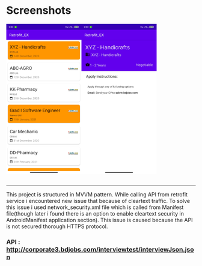 # Screenshots
<div style="display:flex;">
<img src="https://github.com/shawon5ice/Retrofit_EX/blob/master/screenshots/job_list.jpg" alt="alt text" width="200" height="400">
<img src="https://github.com/shawon5ice/Retrofit_EX/blob/master/screenshots/job_details.jpg" alt="alt text" width="200" height="400">
</div>
<br>
<hr>
This project is structured in MVVM pattern.
While calling API from retrofit service i encountered new issue that because of cleartext traffic. To solve this issue i used network_security.xml file which is called from Manifest file(though later i found there is an option to enable cleartext security in AndroidManifest application section). This issue is caused because the API is not secured thorough HTTPS protocol. 

### API : http://corporate3.bdjobs.com/interviewtest/interviewJson.json


